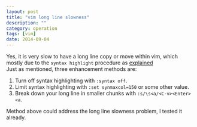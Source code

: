 ```yaml
---
layout: post
title: "vim long line slowness"
description: ""
category: operation
tags: [vim]
date: 2014-09-04
---
```

Yes, it is very slow to have a long line copy or move within vim, which mostly due to the `syntax highlight` procedure as [explained](http://superuser.com/questions/302186/vim-scrolls-very-slow-when-a-line-is-to-long)   
Just as mentioned, three enhancement methods are:  

1. Turn off syntax highlighting with `:syntax off`.
2. Limit syntax highlighting with `:set synmaxcol=150` or some other value.
3. Break down your long line in smaller chunks with `:s/\s<a/<C-v><Enter><a`.

Method above could address the long line slowness problem, I tested it already.
